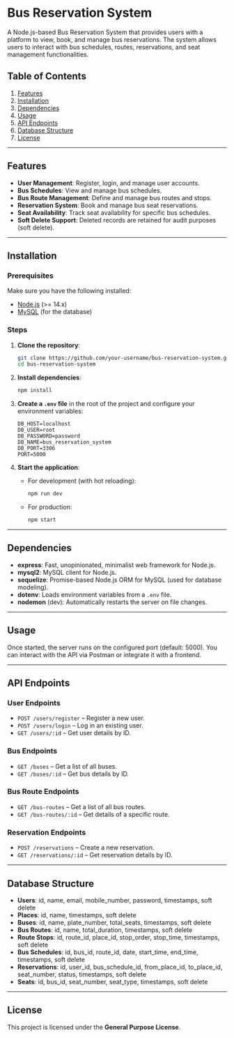 # Bus Reservation System

A Node.js-based Bus Reservation System that provides users with a platform to view, book, and manage bus reservations. The system allows users to interact with bus schedules, routes, reservations, and seat management functionalities.

## Table of Contents

1. [Features](#features)
2. [Installation](#installation)
3. [Dependencies](#dependencies)
4. [Usage](#usage)
5. [API Endpoints](#api-endpoints)
6. [Database Structure](#database-structure)
7. [License](#license)

---

## Features

- **User Management**: Register, login, and manage user accounts.
- **Bus Schedules**: View and manage bus schedules.
- **Bus Route Management**: Define and manage bus routes and stops.
- **Reservation System**: Book and manage bus seat reservations.
- **Seat Availability**: Track seat availability for specific bus schedules.
- **Soft Delete Support**: Deleted records are retained for audit purposes (soft delete).

---

## Installation

### Prerequisites

Make sure you have the following installed:

- [Node.js](https://nodejs.org/) (>= 14.x)
- [MySQL](https://www.mysql.com/) (for the database)

### Steps

1. **Clone the repository**:

   ```bash
   git clone https://github.com/your-username/bus-reservation-system.git
   cd bus-reservation-system
   ```

2. **Install dependencies**:

   ```bash
   npm install
   ```

3. **Create a `.env` file** in the root of the project and configure your environment variables:

   ```env
   DB_HOST=localhost
   DB_USER=root
   DB_PASSWORD=password
   DB_NAME=bus_reservation_system
   DB_PORT=3306
   PORT=5000
   ```

4. **Start the application**:

   - For development (with hot reloading):

     ```bash
     npm run dev
     ```

   - For production:

     ```bash
     npm start
     ```

---

## Dependencies

- **express**: Fast, unopinionated, minimalist web framework for Node.js.
- **mysql2**: MySQL client for Node.js.
- **sequelize**: Promise-based Node.js ORM for MySQL (used for database modeling).
- **dotenv**: Loads environment variables from a `.env` file.
- **nodemon** (dev): Automatically restarts the server on file changes.

---

## Usage

Once started, the server runs on the configured port (default: 5000). You can interact with the API via Postman or integrate it with a frontend.

---

## API Endpoints

### User Endpoints

- `POST /users/register` – Register a new user.
- `POST /users/login` – Log in an existing user.
- `GET /users/:id` – Get user details by ID.

### Bus Endpoints

- `GET /buses` – Get a list of all buses.
- `GET /buses/:id` – Get bus details by ID.

### Bus Route Endpoints

- `GET /bus-routes` – Get a list of all bus routes.
- `GET /bus-routes/:id` – Get details of a specific route.

### Reservation Endpoints

- `POST /reservations` – Create a new reservation.
- `GET /reservations/:id` – Get reservation details by ID.

---

## Database Structure

- **Users**: id, name, email, mobile_number, password, timestamps, soft delete
- **Places**: id, name, timestamps, soft delete
- **Buses**: id, name, plate_number, total_seats, timestamps, soft delete
- **Bus Routes**: id, name, total_duration, timestamps, soft delete
- **Route Stops**: id, route_id, place_id, stop_order, stop_time, timestamps, soft delete
- **Bus Schedules**: id, bus_id, route_id, date, start_time, end_time, timestamps, soft delete
- **Reservations**: id, user_id, bus_schedule_id, from_place_id, to_place_id, seat_number, status, timestamps, soft delete
- **Seats**: id, bus_id, seat_number, seat_type, timestamps, soft delete

---

## License

This project is licensed under the **General Purpose License**.
